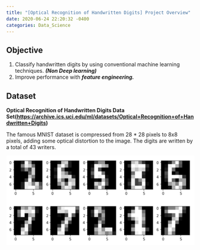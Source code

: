 ```yaml
---
title: "[Optical Recognition of Handwritten Digits] Project Overview"
date: 2020-06-24 22:20:32 -0400
categories: Data_Science
---
```

## Objective
1. Classify handwritten digits by using conventional machine learning techniques. ***(Non Deep learning)***
2. Improve performance with ***feature engineering.***

## Dataset
**Optical Recognition of Handwritten Digits Data Set(https://archive.ics.uci.edu/ml/datasets/Optical+Recognition+of+Handwritten+Digits)**

The famous MNIST dataset is compressed from 28 * 28 pixels to 8x8 pixels, adding some optical distortion to the image. The digits are written by a total of 43 writers.

![Snipshot of our dataset](/assets/images/optical_recognition_0.png)
